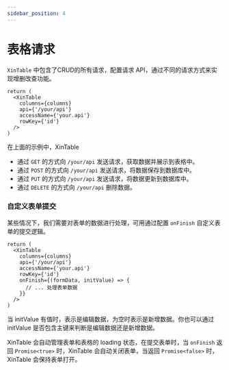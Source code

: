 ```yaml
---
sidebar_position: 4
---
```


# 表格请求

`XinTable` 中包含了CRUD的所有请求，配置请求 API，通过不同的请求方式来实现增删改查功能。

```tsx
return (
  <XinTable
    columns={columns}
    api={'/your/api'}
    accessName={'your.api'}
    rowKey={'id'}
  />
)
```

在上面的示例中，XinTable 

- 通过 `GET` 的方式向 `/your/api` 发送请求，获取数据并展示到表格中。
- 通过 `POST` 的方式向 `/your/api` 发送请求，将数据保存到数据库中。
- 通过 `PUT` 的方式向 `/your/api` 发送请求，将数据更新到数据库中。
- 通过 `DELETE` 的方式向 `/your/api` 删除数据。

### 自定义表单提交

某些情况下，我们需要对表单的数据进行处理，可用通过配置 `onFinish` 自定义表单的提交逻辑。

```tsx
return (
  <XinTable
    columns={columns}
    api={'/your/api'}
    accessName={'your.api'}
    rowKey={'id'}
    onFinish={(formData, initValue) => {
      // ... 处理表单数据
    }}
  />
)
```

当 initValue 有值时，表示是编辑数据，为空时表示是新增数据。你也可以通过 initValue 是否包含主键来判断是编辑数据还是新增数据。

XinTable 会自动管理表单和表格的 loading 状态，在提交表单时，当 `onFinish` 返回 `Promise<true>` 时，XinTable 会自动关闭表单，当返回 `Promise<false>` 时，XinTable 会保持表单打开。


